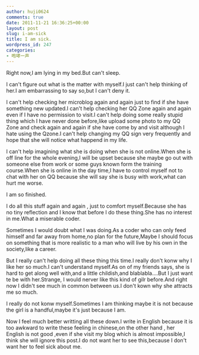 ```yaml
---
author: huji0624
comments: true
date: 2011-11-21 16:36:25+00:00
layout: post
slug: i-am-sick
title: I am sick.
wordpress_id: 247
categories:
- 咆哮一声
---
```


Right now,I am lying in my bed.But can't sleep.

I can't figure out what is the matter with myself.I just can't help thinking of her.I am embarrassing to say so,but I can't deny it.

I can't help checking her microblog again and again just to find if she have something new updated.I can't help checking her QQ Zone again and again even if I have no permission to visit.I can't help doing some really stupid thing which I have never done before,like upload some photo to my QQ Zone and check again and again if she have come by and visit although I hate using the Qzone.I can't help changing my QQ sign very frequently and hope that she will notice what happend in my life.

I can't help imagining what she is doing when she is not online.When she is off line for the whole evening,I will be upset because she maybe go out with someone else from work or some guys known form the training course.When she is online in the day time,I have to control myself not to chat with her on QQ because she will say she is busy with work,what can hurt me worse.

I am so finished.

I do all this stuff again and again , just to comfort myself.Because she has no tiny reflection and I know that before I do these thing.She has no interest in me.What a miserable coder.

Sometimes I would doubt what I was doing.As a coder who can only feed himself and far away from home,no plan for the future,Maybe I should focus on something that is more realistic to a man who will live by his own in the society,like a career.

But I really can't help doing all these thing this time.I really don't konw why I like her so much.I can't understand myself.As on of my friends says, she is hard to get along well with,and a little childish,and blablabla....But I just want te be with her.Strange, I would nerver like this kind of gilr before.And right now I didn't see much in common between us.I don't kown why she attracts me so much.

I really do not konw myself.Sometimes I am thinking maybe it is not because the girl is a handful,maybe it's just because I am.

Now I feel much better writting all these down.I write in English because it is too awkward to write these feeling in chinese,on the other hand , her English is not good ,even if she visit my blog which is almost impossible,I think she will ignore this post.I do not want her to see this,because I don't want her to feel sick about me.
